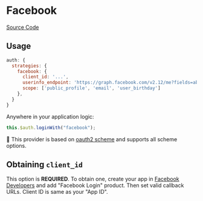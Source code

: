 # Facebook

[Source Code](https://github.com/nuxt-community/auth-module/blob/dev/lib/providers/facebook.js)

## Usage

```js
auth: {
  strategies: {
    facebook: {
      client_id: '...',
      userinfo_endpoint: 'https://graph.facebook.com/v2.12/me?fields=about,name,picture{url},email,birthday',
      scope: ['public_profile', 'email', 'user_birthday']
    },
  }
}
```

Anywhere in your application logic:

```js
this.$auth.loginWith("facebook");
```

💁 This provider is based on [oauth2 scheme](../schemes/oauth2.md) and supports all scheme options.

## Obtaining `client_id`

This option is **REQUIRED**. To obtain one, create your app in [Facebook Developers](https://developers.facebook.com) and add "Facebook Login" product. Then set valid callback URLs. Client ID is same as your "App ID".
